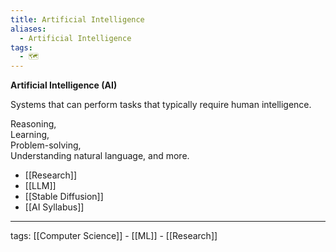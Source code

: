 ```yaml
---
title: Artificial Intelligence
aliases:
  - Artificial Intelligence
tags:
  - 🗺️
---
```


**Artificial Intelligence (AI)**  

Systems that can perform tasks that typically require human intelligence.

Reasoning,  
Learning,  
Problem-solving,  
Understanding natural language, and more.  

- [[Research]]
- [[LLM]]
- [[Stable Diffusion]]
- [[AI Syllabus]]

---

tags: [[Computer Science]] - [[ML]] - [[Research]]